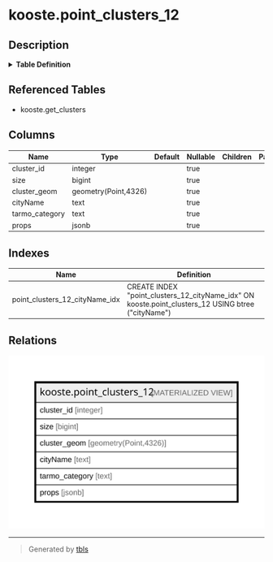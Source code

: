 # kooste.point_clusters_12

## Description

<details>
<summary><strong>Table Definition</strong></summary>

```sql
CREATE MATERIALIZED VIEW point_clusters_12 AS (
 SELECT get_clusters.cluster_id,
    get_clusters.size,
    (st_setsrid(get_clusters.cluster_geom, 4326))::geometry(Point,4326) AS cluster_geom,
    get_clusters."cityName",
    get_clusters.tarmo_category,
    get_clusters.props
   FROM kooste.get_clusters((0.007)::double precision) get_clusters(cluster_id, size, cluster_geom, "cityName", tarmo_category, props)
)
```

</details>

## Referenced Tables

- kooste.get_clusters

## Columns

| Name | Type | Default | Nullable | Children | Parents | Comment |
| ---- | ---- | ------- | -------- | -------- | ------- | ------- |
| cluster_id | integer |  | true |  |  |  |
| size | bigint |  | true |  |  |  |
| cluster_geom | geometry(Point,4326) |  | true |  |  |  |
| cityName | text |  | true |  |  |  |
| tarmo_category | text |  | true |  |  |  |
| props | jsonb |  | true |  |  |  |

## Indexes

| Name | Definition |
| ---- | ---------- |
| point_clusters_12_cityName_idx | CREATE INDEX "point_clusters_12_cityName_idx" ON kooste.point_clusters_12 USING btree ("cityName") |

## Relations

![er](kooste.point_clusters_12.svg)

---

> Generated by [tbls](https://github.com/k1LoW/tbls)
